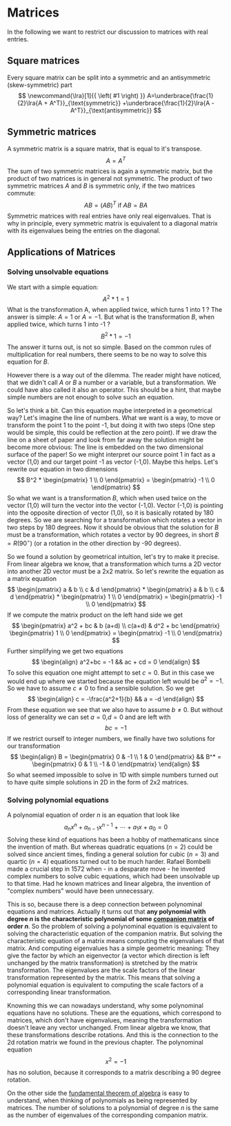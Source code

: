 # Matrices
In the following we want to restrict our discussion to matrices with real entries. 

## Square matrices
Every square matrix can be split into a symmetric and an antisymmetric (skew-symmetric)
part
$$
\newcommand{\lra}[1]{{ \left( #1 \right) }}
A=\underbrace{\frac{1}{2}\lra{A + A^T}}_{\text{symmetric}}
+\underbrace{\frac{1}{2}\lra{A - A^T}}_{\text{antisymmetric}}
$$

## Symmetric matrices
A symmetric matrix is a square matrix, that is equal to it's transpose.
$$
A = A^T
$$
The sum of two symmetric matrices is again a symmetric matrix, but the product of two matrices is
in general not symmetric. The product of two symmetric matrices $A$ and $B$ is symmetric only, if the two matrices commute:
$$
AB = (AB)^T \ \text{if}\ AB = BA
$$
Symmetric matrices with real entries have only real eigenvalues. That is why in principle, every symmetric
matrix is equivalent to a diagonal matrix with its eigenvalues being the entries on the diagonal.  

## Applications of Matrices
### Solving unsolvable equations
We start with a simple equation:
$$
A^2 * 1 = 1 
$$
What is the transformation A, when applied twice, which turns 1 into 1 ? The answer is simple: $A=1$ or $A=-1$. But what is the transformation $B$, when applied twice, which turns 1 into -1 ?
$$
B^2 * 1 = -1 
$$
The answer it turns out, is not so simple. Based on the common rules of multiplication for real numbers, there seems to be no way to solve this equation for $B$. 

However there is a way out of the dilemma. The reader might have noticed, that we didn't call $A$ or $B$ a number or a variable, but a transformation. We could have also called it also an operator. This should be a hint, that maybe simple numbers are not enough to solve such an equation. 

So let's think a bit. Can this equation maybe interpreted in a geometrical way? Let's imagine the line of numbers. What we want is a way, to move or transform the point 1 to the point -1, but doing it with two steps (One step would be simple, this could be reflection at the zero point). If we draw the line on a sheet of paper and look from far away the solution might be become more obvious: The line is embedded on the two dimensional surface of the paper! So we might interpret our source point 1 in fact as a vector (1,0) and our target point -1 as vector (-1,0). Maybe this helps. Let's rewrite our equation in two dimensions
$$
B^2 * \begin{pmatrix} 1 \\ 0 \end{pmatrix} = \begin{pmatrix} -1 \\ 0 \end{pmatrix} 
$$
So what we want is a transformation $B$, which when used twice on the vector (1,0) will turn the vector into the vector (-1,0). Vector (-1,0) is pointing into the opposite direction of vector (1,0), so it is basically rotated by 180 degrees. So we are searching for a transformation which rotates a vector in two steps by 180 degrees. Now it should be obvious that the solution for $B$ must be a transformation, which rotates a vector by 90 degrees, in short $B = R(90^{\circ})$ (or a rotation in the other direction by -90 degrees).

So we found a solution by geometrical intuition, let's try to make it precise. From linear algebra we know, that a transformation which turns a 2D vector into another 2D vector must be a 2x2 matrix. So let's rewrite the equation as a matrix equation
$$
\begin{pmatrix} a & b \\ c & d \end{pmatrix} * \begin{pmatrix} a & b \\ c & d \end{pmatrix} * \begin{pmatrix} 1 \\ 0 \end{pmatrix} = \begin{pmatrix} -1 \\ 0 \end{pmatrix} 
$$
If we compute the matrix product on the left hand side we get
$$
\begin{pmatrix} a^2 + bc & b (a+d) \\ c(a+d) & d^2 + bc \end{pmatrix} \begin{pmatrix} 1 \\ 0 \end{pmatrix} = \begin{pmatrix} -1 \\ 0 \end{pmatrix} 
$$
Further simplifying we get two equations
$$
\begin{align}
a^2+bc = -1 && ac + cd = 0
\end{align}
$$
To solve this equation one might attempt to set $c=0$. But in this case we would end up where we started because the equation left would be $a^2=-1$. So we have to assume $c \neq 0$ to find a sensible solution. So we get
$$
\begin{align}
c = -\frac{a^2+1}{b} && a = -d
\end{align}
$$
From these equation we see that we also have to assume $b \neq 0$. But without loss of generality we can set $a=0$,$d=0$ and are left with
$$
bc = -1
$$
If we restrict ourself to integer numbers, we finally have two solutions for our transformation
$$
\begin{align}
B = \begin{pmatrix} 0 & -1 \\ 1 & 0 \end{pmatrix}  && B^* = \begin{pmatrix} 0 & 1 \\ -1 & 0 \end{pmatrix}
\end{align}
$$
So what seemed impossible to solve in 1D with simple numbers turned out to have quite simple solutions in 2D in the form of 2x2 matrices.

### Solving polynomial equations
A polynomial equation of order $n$ is an equation that look like
$$
a_nx^n + a_{n-1}x^{n-1} + \cdots + a_1 x + a_0 = 0
$$
Solving these kind of equations has been a hobby of mathematicans since the invention of math. 
But whereas quadratic equations ($n=2$) could be solved since ancient times, finding a 
general solution for cubic ($n=3$) and quartic ($n=4$) equations turned out to be much harder. 
Rafael Bombelli made a crucial step in 1572 when - in a desparate move - he invented complex 
numbers to solve cubic equations, which had been unsolvable up to that time. Had he known matrices
and linear algebra, the invention of "complex numbers" would have been unnecessary.

This is so, because there is a deep connection between polynominal equations and matrices. Actually
it turns out that **any polynomial with degree $n$ is the characteristic polynomial of 
some [companion matrix](https://en.wikipedia.org/wiki/Companion_matrix) of order $n$**. So the problem of solving a polynominal equation is equivalent 
to solving the characteristic equation of the companion matrix. But solving the characteristic 
equation of a matrix means computing the eigenvalues of that matrix. And computing eigenvalues has 
a simple geometric meaning: They give the factor by which an eigenvector 
(a vector which direction is left unchanged by the matrix transformation) is stretched by 
the matrix transformation. The eigenvalues are the scale factors of the linear transformation 
represented by the matrix. This means that solving a polynomial equation is equivalent to computing
the scale factors of a corresponding linear transformation.

Knowning this we can nowadays understand, why some polynominal equations have no solutions.
These are the equations, which correspond to matrices, which don't have eigenvalues, meaning the
transformation doesn't leave any vector unchanged. From linear algebra we know, that these 
transformations describe rotations. And this is the connection to the 2d rotation matrix we found 
in the previous chapter. The polynominal equation 
$$
x^2 = -1
$$
has no solution, because it corresponds to a matrix describing a 90 degree rotation. 

On the other side the [fundamental theorem of algebra](https://en.wikipedia.org/wiki/Fundamental_theorem_of_algebra) is easy to understand, when thinking of polynomials as being represented by matrices. The number of solutions to a polynomial of degree $n$ is the same as the number of eigenvalues of the corresponding companion matrix.


